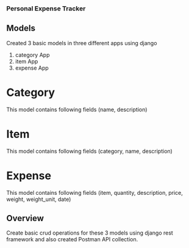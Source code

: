 ### Personal Expense Tracker

## Models

Created 3 basic models in three different apps using django

1. category App
2. item App
3. expense App

# Category

This model contains following fields (name, description)

# Item

This model contains following fields (category, name, description)

# Expense 

This model contains following fields (item, quantity, description, price, weight, weight_unit, date)


## Overview

Create basic crud operations for these 3 models using django rest framework and also created Postman API collection.